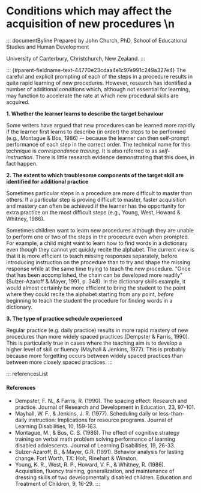 # Conditions which may affect the acquisition of new procedures \n

::: documentByline
Prepared by John Church, PhD, School of Educational Studies and Human
Development

University of Canterbury, Christchurch, New Zealand.
:::

::: {#parent-fieldname-text-44770e23cdaa4e1c97e991c249a327e4}
The careful and explicit prompting of each of the steps in a procedure
results in quite rapid learning of new procedures. However, research has
identified a number of additional conditions which, although not
essential for learning, may function to accelerate the rate at which new
procedural skills are acquired.

**1. Whether the learner learns to describe the target behaviour**

Some writers have argued that new procedures can be learned more rapidly
if the learner first learns to describe (in order) the steps to be
performed (e.g., Montague & Bos, 1986) -- because the learner can then
self-prompt performance of each step in the correct order. The technical
name for this technique is *correspondence training.* It is also
referred to as *self-instruction.* There is little research evidence
demonstrating that this does, in fact happen.

**2. The extent to which troublesome components of the target skill are
identified for additional practice**

Sometimes particular steps in a procedure are more difficult to master
than others. If a particular step is proving difficult to master, faster
acquisition and mastery can often be achieved if the learner has the
opportunity for extra practice on the most difficult steps (e.g., Young,
West, Howard & Whitney, 1986).

Sometimes children want to learn new procedures although they are unable
to perform one or two of the steps in the procedure even when prompted.
For example, a child might want to learn how to find words in a
dictionary even though they cannot yet quickly recite the alphabet. The
current view is that it is more efficient to teach missing responses
separately, before introducing instruction on the procedure than to try
and shape the missing response while at the same time trying to teach
the new procedure. "Once that has been accomplished, the chain can be
developed more readily" (Sulzer-Azaroff & Mayer, 1991, p. 348). In the
dictionary skills example, it would almost certainly be more efficient
to bring the student to the point where they could recite the alphabet
starting from any point, *before* beginning to teach the student the
procedure for finding words in a dictionary.

**3. The type of practice schedule experienced**

Regular practice (e.g. daily practice) results in more rapid mastery of
new procedures than more widely spaced practices (Dempster & Farris,
1990). This is particularly true in cases where the teaching aim is to
develop a higher level of skill or fluency (Mayhall & Jenkins, 1977).
This is probably because more forgetting occurs between widely spaced
practices than between more closely spaced practices.
:::

::: referencesList
#### References

-   Dempster, F. N., & Farris, R. (1990). The spacing effect: Research
    and practice. Journal of Research and Development in Education, 23,
    97-101.
-   Mayhall, W. F., & Jenkins, J. R. (1977). Scheduling daily or
    less-than-daily instruction: Implications for resource programs.
    Journal of Learning Disabilities, 10, 159-163.
-   Montague, M., & Bos, C. S. (1986). The effect of cognitive strategy
    training on verbal math problem solving performance of learning
    disabled adolescents. Journal of Learning Disabilities, 19, 26-33.
-   Sulzer-Azaroff, B., & Mayer, G.R. (1991). Behavior analysis for
    lasting change. Fort Worth, TX: Holt, Rinehart & Winston.
-   Young, K. R., West, R. P., Howard, V. F., & Whitney, R. (1986).
    Acquisition, fluency training, generalization, and maintenance of
    dressing skills of two developmentally disabled children. Education
    and Treatment of Children, 9, 16-29.
:::
